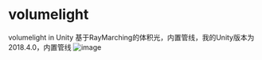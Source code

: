 # volumelight
volumelight in Unity
基于RayMarching的体积光，内置管线，我的Unity版本为2018.4.0，内置管线
![image](https://github.com/Claymoreno1/volumelight/blob/master/forGIT/test.gif)
